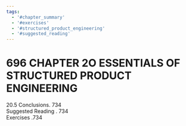 ```yaml
---
tags:
  - '#chapter_summary'
  - '#exercises'
  - '#structured_product_engineering'
  - '#suggested_reading'
---
```

# 696 CHAPTER 2O ESSENTIALS OF STRUCTURED PRODUCT ENGINEERING  

20.5 Conclusions. 734   
Suggested Reading . 734   
Exercises .734  
